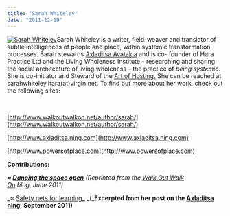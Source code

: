 ```yaml
---
title: "Sarah Whiteley"
date: "2011-12-19"
---
```


[![](https://organizationunbound.org/wp-content/uploads/2011/08/SarahWhiteley-300x225.jpg "Sarah Whiteley")](https://organizationunbound.org/wp-content/uploads/2011/08/SarahWhiteley.jpg)Sarah Whiteley is a writer, field-weaver and translator of subtle intelligences of people and place, within systemic transformation processes. Sarah stewards [Axladitsa Avatakia](http://www.axladitsa.org/) and is co- founder of Hara Practice Ltd and the Living Wholeness Institute - researching and sharing the social architecture of living wholeness – the practice of _being systemic._  She is co-initiator and Steward of the [Art of Hosting](http://www.artofhosting.org/)**[.](http://www.artofhosting.org/)** She can be reached at sarahwhiteley.hara(at)virgin.net. To find out more about her work, check out the following sites:

 

[http://www.walkoutwalkon.net/author/sarah/](http://www.walkoutwalkon.net/author/sarah/)

[http://www.axladitsa.ning.com](http://www.axladitsa.ning.com)

[http://www.powersofplace.com](http://www.powersofplace.com)

**Contributions:**

_**≈ [Dancing the space open](https://organizationunbound.org/dancing-the-space-open/)** (_Reprinted from the [Walk Out Walk On](http://www.walkoutwalkon.net/2011/06/dancing-the-space-open/) blog, June 2011)__

**_**≈ [Safety nets for learning](https://organizationunbound.org/safety-nets-for-learning/)**_** _(___Excerpted from her post on the [Axladitsa ning](http://axladitsa.ning.com/), September 2011)__
